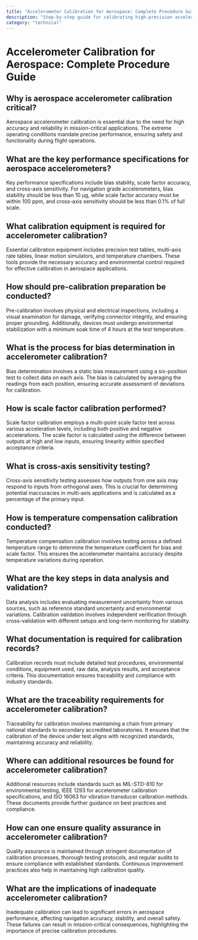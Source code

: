 ```yaml
---
title: "Accelerometer Calibration for Aerospace: Complete Procedure Guide"
description: "Step-by-step guide for calibrating high-precision accelerometers in aerospace applications. Learn procedures and best practices for optimal performance."
category: "technical"
---
```


# Accelerometer Calibration for Aerospace: Complete Procedure Guide

## Why is aerospace accelerometer calibration critical?

Aerospace accelerometer calibration is essential due to the need for high accuracy and reliability in mission-critical applications. The extreme operating conditions mandate precise performance, ensuring safety and functionality during flight operations.

## What are the key performance specifications for aerospace accelerometers?

Key performance specifications include bias stability, scale factor accuracy, and cross-axis sensitivity. For navigation grade accelerometers, bias stability should be less than 10 μg, while scale factor accuracy must be within 100 ppm, and cross-axis sensitivity should be less than 0.1% of full scale.

## What calibration equipment is required for accelerometer calibration?

Essential calibration equipment includes precision test tables, multi-axis rate tables, linear motion simulators, and temperature chambers. These tools provide the necessary accuracy and environmental control required for effective calibration in aerospace applications.

## How should pre-calibration preparation be conducted?

Pre-calibration involves physical and electrical inspections, including a visual examination for damage, verifying connector integrity, and ensuring proper grounding. Additionally, devices must undergo environmental stabilization with a minimum soak time of 4 hours at the test temperature.

## What is the process for bias determination in accelerometer calibration?

Bias determination involves a static bias measurement using a six-position test to collect data on each axis. The bias is calculated by averaging the readings from each position, ensuring accurate assessment of deviations for calibration.

## How is scale factor calibration performed?

Scale factor calibration employs a multi-point scale factor test across various acceleration levels, including both positive and negative accelerations. The scale factor is calculated using the difference between outputs at high and low inputs, ensuring linearity within specified acceptance criteria.

## What is cross-axis sensitivity testing?

Cross-axis sensitivity testing assesses how outputs from one axis may respond to inputs from orthogonal axes. This is crucial for determining potential inaccuracies in multi-axis applications and is calculated as a percentage of the primary input.

## How is temperature compensation calibration conducted?

Temperature compensation calibration involves testing across a defined temperature range to determine the temperature coefficient for bias and scale factor. This ensures the accelerometer maintains accuracy despite temperature variations during operation.

## What are the key steps in data analysis and validation?

Data analysis includes evaluating measurement uncertainty from various sources, such as reference standard uncertainty and environmental variations. Calibration validation involves independent verification through cross-validation with different setups and long-term monitoring for stability.

## What documentation is required for calibration records?

Calibration records must include detailed test procedures, environmental conditions, equipment used, raw data, analysis results, and acceptance criteria. This documentation ensures traceability and compliance with industry standards.

## What are the traceability requirements for accelerometer calibration?

Traceability for calibration involves maintaining a chain from primary national standards to secondary accredited laboratories. It ensures that the calibration of the device under test aligns with recognized standards, maintaining accuracy and reliability.

## Where can additional resources be found for accelerometer calibration?

Additional resources include standards such as MIL-STD-810 for environmental testing, IEEE 1293 for accelerometer calibration specifications, and ISO 16063 for vibration transducer calibration methods. These documents provide further guidance on best practices and compliance.

## How can one ensure quality assurance in accelerometer calibration?

Quality assurance is maintained through stringent documentation of calibration processes, thorough testing protocols, and regular audits to ensure compliance with established standards. Continuous improvement practices also help in maintaining high calibration quality.

## What are the implications of inadequate accelerometer calibration?

Inadequate calibration can lead to significant errors in aerospace performance, affecting navigation accuracy, stability, and overall safety. These failures can result in mission-critical consequences, highlighting the importance of precise calibration procedures.